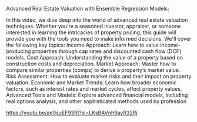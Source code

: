 Advanced Real Estate Valuation with Ensemble Regression Models:

In this video, we dive deep into the world of advanced real estate valuation techniques. Whether you're a seasoned investor, appraiser, or someone interested in learning the intricacies of property pricing, this guide will provide you with the tools you need to make informed decisions.
We'll cover the following key topics:
Income Approach: Learn how to value income-producing properties through cap rates and discounted cash flow (DCF) models.
Cost Approach: Understanding the value of a property based on construction costs and depreciation.
Market Approach: Master how to compare similar properties (comps) to derive a property’s market value.
Risk Assessment: How to evaluate market risks and their impact on property valuation.
Economic and Market Trends: Learn how broader economic factors, such as interest rates and market cycles, affect property values.
Advanced Tools and Models: Explore advanced financial models, including real options analysis, and other sophisticated methods used by profession

https://youtu.be/ae0suEF93RI?si=LKsBAVnh9ayR32Rj
